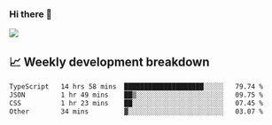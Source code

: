 ### Hi there 👋
<img align="center" src="https://github-readme-stats.vercel.app/api?username=Tumao727&show_icons=true&hide_title=true&theme=dracula" />


## 📈 Weekly development breakdown
<!--START_SECTION:waka-->

```txt
TypeScript   14 hrs 58 mins  ████████████████████░░░░░   79.74 %
JSON         1 hr 49 mins    ██▒░░░░░░░░░░░░░░░░░░░░░░   09.75 %
CSS          1 hr 23 mins    ██░░░░░░░░░░░░░░░░░░░░░░░   07.45 %
Other        34 mins         ▓░░░░░░░░░░░░░░░░░░░░░░░░   03.07 %
```

<!--END_SECTION:waka-->